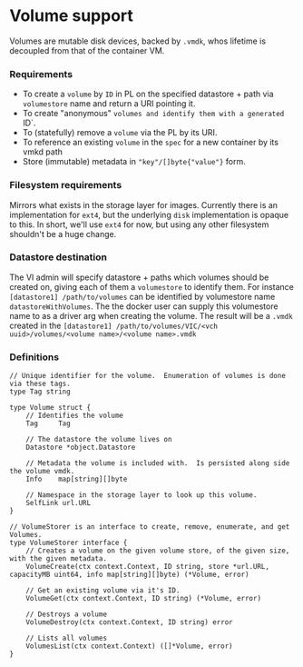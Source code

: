 # Volume support

Volumes are mutable disk devices, backed by `.vmdk`, whos lifetime is decoupled from that of the container VM.

### Requirements
- To create a `volume` by `ID` in PL on the specified datastore + path via `volumestore` name and return a URI pointing it.
- To create "anonymous" `volumes and identify them with a generated `ID`.
- To (statefully) remove a `volume` via the PL by its URI.
- To reference an existing `volume` in the `spec` for a new container by its vmkd path
- Store (immutable) metadata in `"key"/[]byte{"value"}` form.


### Filesystem requirements
Mirrors what exists in the storage layer for images.  Currently there is an implementation for `ext4`, but the underlying `disk` implementation is opaque to this.  In short, we'll use `ext4` for now, but using any other filesystem shouldn't be a huge change.


### Datastore destination
The VI admin will specify datastore + paths which volumes should be created on, giving each of them a `volumestore` to identify them.  For instance `[datastore1] /path/to/volumes` can be identified by volumestore name `datastoreWithVolumes`.  The the docker user can supply this volumestore name to as a driver arg when creating the volume.  The result will be a `.vmdk` created in the `[datastore1] /path/to/volumes/VIC/<vch uuid>/volumes/<volume name>/<volume name>.vmdk`

### Definitions
```
// Unique identifier for the volume.  Enumeration of volumes is done via these tags.
type Tag string

type Volume struct {
	// Identifies the volume
	Tag 	Tag

	// The datastore the volume lives on
	Datastore *object.Datastore

	// Metadata the volume is included with.  Is persisted along side the volume vmdk.
	Info    map[string][]byte

	// Namespace in the storage layer to look up this volume.
	SelfLink url.URL
}

// VolumeStorer is an interface to create, remove, enumerate, and get Volumes.
type VolumeStorer interface {
	// Creates a volume on the given volume store, of the given size, with the given metadata.
	VolumeCreate(ctx context.Context, ID string, store *url.URL, capacityMB uint64, info map[string][]byte) (*Volume, error)

	// Get an existing volume via it's ID.
	VolumeGet(ctx context.Context, ID string) (*Volume, error)

	// Destroys a volume
	VolumeDestroy(ctx context.Context, ID string) error

	// Lists all volumes
	VolumesList(ctx context.Context) ([]*Volume, error)
}
```
